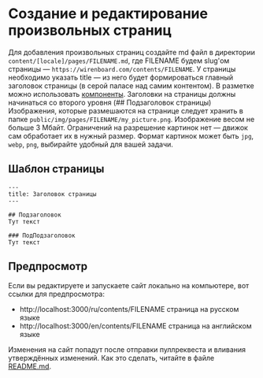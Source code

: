# Создание и редактирование произвольных страниц
Для добавления произвольных страниц создайте md файл в директории `content/[locale]/pages/FILENAME.md`, где FILENAME будем slug'ом страницы — `https://wirenboard.com/contents/FILENAME`.
У страницы необходимо указать title — из него будет формироваться главный заголовок страницы (в серой паласе над самим контентом).
В разметке можно использовать [компоненты](./components.md).
Заголовки на страницы должны начинаться со второго уровня (## Подзаголовок страницы)
Изображения, которые размешаются на странице следует хранить в папке `public/img/pages/FILENAME/my_picture.png`. Изображение весом не больше 3 Мбайт. Ограничений на разрешение картинок нет — движок сам обработает их в нужный размер. Формат картинок может быть `jpg`, `webp`, `png`, выбирайте удобный для вашей задачи.

## Шаблон страницы
```
---
title: Заголовок страницы
---

## Подзаголовок
Тут текст

### ПодПодзаголовок
Тут текст
```

## Предпросмотр 
Если вы редактируете и запускаете сайт локально на компьютере, вот ссылки для предпросмотра:
* http://localhost:3000/ru/contents/FILENAME страница на русском языке
* http://localhost:3000/en/contents/FILENAME страница на английском языке

Изменения на сайт попадут после отправки пуллреквеста и вливания утверждённых изменений. Как это сделать, читайте в файле [README.md](/README.md).
